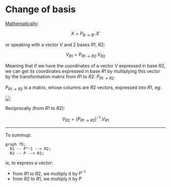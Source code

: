 # Change of basis

[Mathematically](https://fr.wikipedia.org/wiki/Changement_de_base_(alg%C3%A8bre_lin%C3%A9aire)):

$$X=P_{B\rightarrow B'} . X'$$

or speaking with a vector $V$ and 2 bases $R1$, $R2$:

$$V_{R1}=P_{R1\rightarrow R2} . V_{R2}$$

Meaning that if we have the coordinates of a vector $V$ expressed in base $R2$, we can get its coordinates expressed in base $R1$ by multiplying this vector by the transformation matrix from $R1$ to $R2$: $P_{R1\rightarrow R2}$.

$P_{R1\rightarrow R2}$ is a matrix, whose columns are $R2$ vectors, expressed into $R1$, eg:

[![](https://docs.google.com/drawings/d/e/2PACX-1vSVUhaYaF-ePN4BavaHQIJHlSeQVoKsiCio2Et0Lhs0k7yDP-9y-MYp3ZyslEbDYcc0S3shzu3A7JX2/pub?w=1440&h=1080)](https://docs.google.com/drawings/d/1aZeUB-WBuFGxPjzAovipoK3VhhIXaEK0_GqLlAkqDJM/edit)

Reciprocally (from $R1$ to $R2$):

$$V_{R2}=(P_{R1\rightarrow R2})^{-1} . V_{R1}$$

---

To summup:

```mermaid
graph TD;
  R1 -- P^-1 --> R2;
  R2 -- P --> R1;
```

ie, to express a vector:
- from $R1$ to $R2$, we multiply it by $P^{-1}$
- from $R2$ to $R1$, we multiply it by $P$

